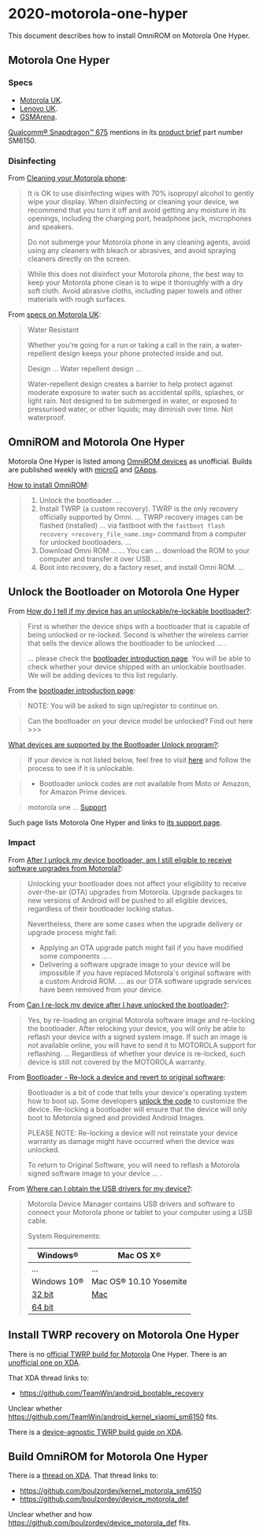 # 2020-motorola-one-hyper

This document describes how to install OmniROM on Motorola One Hyper.

## Motorola One Hyper

### Specs

* [Motorola UK][specs].
* [Lenovo UK](https://www.lenovo.com/gb/en/phones/moto/motorola-one/motorola-one-hyper/p/PMIPMCI21MJ).
* [GSMArena](https://www.gsmarena.com/motorola_one_hyper-9944.php).

[specs]: https://www.motorola.co.uk/smartphones-motorola-one-hyper/p

[Qualcomm® Snapdragon™ 675](https://www.qualcomm.com/products/snapdragon-675-mobile-platform) mentions in its [product brief](https://www.qualcomm.com/media/documents/files/snapdragon-675-mobile-platform-product-brief.pdf) part number SM6150.

### Disinfecting

From [Cleaning your Motorola phone](https://support.motorola.com/uk/en/products/cell-phones/motorola-one-family/motorola-one-hyper/documents/MS149245):

> It is OK to use disinfecting wipes with 70% isopropyl alcohol to gently wipe your display.
> When disinfecting or cleaning your device, we recommend that you turn it off and avoid getting any moisture in its openings, including the charging port, headphone jack, microphones and speakers.
>
> Do not submerge your Motorola phone in any cleaning agents, avoid using any cleaners with bleach or abrasives, and avoid spraying cleaners directly on the screen.

> While this does not disinfect your Motorola phone, the best way to keep your Motorola phone clean is to wipe it thoroughly with a dry soft cloth.
> Avoid abrasive cloths, including paper towels and other materials with rough surfaces.

From [specs on Motorola UK][specs]:

> Water Resistant
>
> Whether you're going for a run or taking a call in the rain, a water-repellent design keeps your phone protected inside and out.
>
> Design ... Water repellent design ...
>
> Water-repellent design creates a barrier to help protect against moderate exposure to water such as accidental spills, splashes, or light rain.
> Not designed to be submerged in water, or exposed to pressurised water, or other liquids; may diminish over time.
> Not waterproof.

## OmniROM and Motorola One Hyper

Motorola One Hyper is listed among [OmniROM devices](https://omnirom.org/#devices) as unofficial.
Builds are published weekly with [microG](https://dl.omnirom.org/def/) and [GApps](https://dl.omnirom.org/tmp/def/).

[How to install OmniROM](https://docs.omnirom.org/Installing_Omni_on_your_device):

> 1. Unlock the bootloader.
>    ...
> 2. Install TWRP (a custom recovery).
>    TWRP is the only recovery officially supported by Omni.
>    ...
>    TWRP recovery images can be flashed (installed) ... via fastboot with the `fastboot flash recovery <recovery_file_name.img>` command from a computer for unlocked bootloaders.
>    ...
> 3. Download Omni ROM ...
>    ...
>    You can ... download the ROM to your computer and transfer it over USB ... .
> 4. Boot into recovery, do a factory reset, and install Omni ROM.
>    ...

## Unlock the Bootloader on Motorola One Hyper

From [How do I tell if my device has an unlockable/re-lockable bootloader?](https://support.motorola.com/us/en/Solution/MS92011):

> First is whether the device ships with a bootloader that is capable of being unlocked or re-locked.
> Second is whether the wireless carrier that sells the device allows the bootloader to be unlocked ... .
>
> ... please check the [bootloader introduction page][unlock].
> You will be able to check whether your device shipped with an unlockable bootloader.
> We will be adding devices to this list regularly.

[unlock]: https://motorola-global-portal.custhelp.com/app/standalone/bootloader/unlock-your-device-a

From the [bootloader introduction page][unlock]:

> NOTE: You will be asked to sign up/register to continue on.

> Can the bootloader on your device model be unlocked?
> Find out here >>>

[What devices are supported by the Bootloader Unlock program?](https://support.motorola.com/us/en/solution/MS87215):

> If your device is not listed below, feel free to visit [here](https://motorola-global-portal.custhelp.com/app/standalone/bootloader/unlock-your-device-a/action/auth) and follow the process to see if it is unlockable.

> * Bootloader unlock codes are not available from Moto or Amazon, for Amazon Prime devices.

> motorola one ... [Support](http://www.motorola.com/mymotoone)

Such page lists Motorola One Hyper and links to [its support page](https://support.motorola.com/uk/en/products/cell-phones/motorola-one-family/motorola-one-hyper).

### Impact

From [After I unlock my device bootloader, am I still eligible to receive software upgrades from Motorola?](https://support.motorola.com/us/en/Solution/MS91999):

> Unlocking your bootloader does not affect your eligibility to receive over-the-air (OTA) upgrades from Motorola.
> Upgrade packages to new versions of Android will be pushed to all eligible devices, regardless of their bootloader locking status.
>
> Nevertheless, there are some cases when the upgrade delivery or upgrade process might fail:
> * Applying an OTA upgrade patch might fail if you have modified some components ... .
> * Delivering a software upgrade image to your device will be impossible if you have replaced Motorola's original software with a custom Android ROM.
>   ... as our OTA software upgrade services have been removed from your device.

From [Can I re-lock my device after I have unlocked the bootloader?](https://support.motorola.com/us/en/Solution/MS92000):

> Yes, by re-loading an original Motorola software image and re-locking the bootloader.
> After relocking your device, you will only be able to reflash your device with a signed system image.
> If such an image is not available online, you will have to send it to MOTOROLA support for reflashing.
> ... Regardless of whether your device is re-locked, such device is still not covered by the MOTOROLA warranty.

From [Bootloader - Re-lock a device and revert to original software](https://support.motorola.com/us/en/solution/MS91987):

> Bootloader is a bit of code that tells your device's operating system how to boot up.
> Some developers [unlock the code][unlock] to customize the device.
> Re-locking a bootloader will ensure that the device will only boot to Motorola signed and provided Android Images.
>
> PLEASE NOTE: Re-locking a device will not reinstate your device warranty as damage might have occurred when the device was unlocked.
>
> To return to Original Software, you will need to reflash a Motorola signed software image to your device ... .

From [Where can I obtain the USB drivers for my device?](https://support.motorola.com/uk/en/products/cell-phones/motorola-one-family/motorola-one-hyper/documents/MS89881):
> Motorola Device Manager contains USB drivers and software to connect your Motorola phone or tablet to your computer using a USB cable.
>
> System Requirements:
>
> Windows® | Mac OS X®
> --- | ---
> ... | ...
> Windows 10® | Mac OS® 10.10 Yosemite
> [32 bit](https://motorola-global-portal.custhelp.com/euf/assets/downloads/Motorola_Mobile_Drivers_32bit.msi) | [Mac](http://www.motorola.com/getmdmmac)
> [64 bit](https://motorola-global-portal.custhelp.com/euf/assets/downloads/Motorola_Mobile_Drivers_64bit.msi) |

## Install TWRP recovery on Motorola One Hyper

There is no [official TWRP build for Motorola](https://twrp.me/Devices/Motorola/) One Hyper.
There is an [unofficial one on XDA](https://forum.xda-developers.com/motorola-one-hyper/development/recovery-twrp-3-4-0-0-t4155573).

That XDA thread links to:
* https://github.com/TeamWin/android_bootable_recovery

Unclear whether https://github.com/TeamWin/android_kernel_xiaomi_sm6150 fits.

There is a [device-agnostic TWRP build guide on XDA](https://forum.xda-developers.com/showthread.php?t=1943625).

## Build OmniROM for Motorola One Hyper

There is a [thread on XDA](https://forum.xda-developers.com/motorola-one-hyper/development/rom-omnirom-t4044405).
That thread links to:
* https://github.com/boulzordev/kernel_motorola_sm6150
* https://github.com/boulzordev/device_motorola_def

Unclear whether and how https://github.com/boulzordev/device_motorola_def fits.
